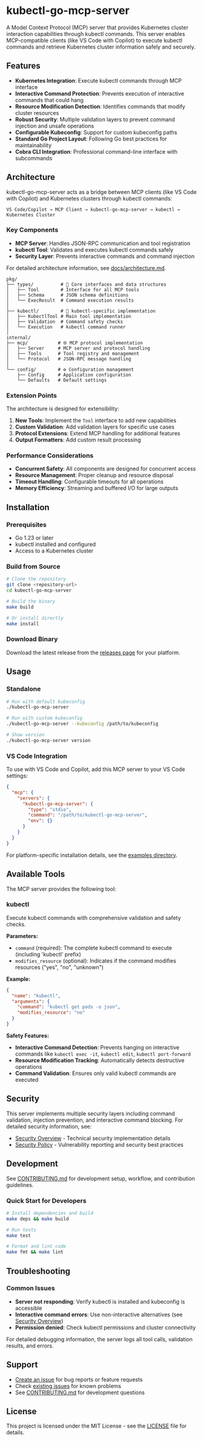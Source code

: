 # kubectl-go-mcp-server

A Model Context Protocol (MCP) server that provides Kubernetes cluster interaction capabilities through kubectl commands. This server enables MCP-compatible clients (like VS Code with Copilot) to execute kubectl commands and retrieve Kubernetes cluster information safely and securely.

## Features

- **Kubernetes Integration**: Execute kubectl commands through MCP interface
- **Interactive Command Protection**: Prevents execution of interactive commands that could hang
- **Resource Modification Detection**: Identifies commands that modify cluster resources
- **Robust Security**: Multiple validation layers to prevent command injection and unsafe operations
- **Configurable Kubeconfig**: Support for custom kubeconfig paths
- **Standard Go Project Layout**: Following Go best practices for maintainability
- **Cobra CLI Integration**: Professional command-line interface with subcommands

## Architecture

kubectl-go-mcp-server acts as a bridge between MCP clients (like VS Code with Copilot) and Kubernetes clusters through kubectl commands:

```
VS Code/Copilot → MCP Client → kubectl-go-mcp-server → kubectl → Kubernetes Cluster
```

### Key Components

- **MCP Server**: Handles JSON-RPC communication and tool registration
- **kubectl Tool**: Validates and executes kubectl commands safely
- **Security Layer**: Prevents interactive commands and command injection

For detailed architecture information, see [docs/architecture.md](docs/architecture.md).

```
pkg/
├── types/          # 🔧 Core interfaces and data structures
│   ├── Tool        # Interface for all MCP tools
│   ├── Schema      # JSON schema definitions
│   └── ExecResult  # Command execution results
│
├── kubectl/        # 🎯 kubectl-specific implementation
│   ├── KubectlTool # Main tool implementation
│   ├── Validation  # Command safety checks
│   └── Execution   # kubectl command runner
│
internal/
├── mcp/           # 🌐 MCP protocol implementation
│   ├── Server     # MCP server and protocol handling
│   ├── Tools      # Tool registry and management
│   └── Protocol   # JSON-RPC message handling
│
└── config/        # ⚙️ Configuration management
    ├── Config     # Application configuration
    └── Defaults   # Default settings
```

### Extension Points

The architecture is designed for extensibility:

1. **New Tools**: Implement the `Tool` interface to add new capabilities
2. **Custom Validation**: Add validation layers for specific use cases
3. **Protocol Extensions**: Extend MCP handling for additional features
4. **Output Formatters**: Add custom result processing

### Performance Considerations

- **Concurrent Safety**: All components are designed for concurrent access
- **Resource Management**: Proper cleanup and resource disposal
- **Timeout Handling**: Configurable timeouts for all operations
- **Memory Efficiency**: Streaming and buffered I/O for large outputs

## Installation

### Prerequisites

- Go 1.23 or later
- kubectl installed and configured
- Access to a Kubernetes cluster

### Build from Source

```bash
# Clone the repository
git clone <repository-url>
cd kubectl-go-mcp-server

# Build the binary
make build

# Or install directly
make install
```

### Download Binary

Download the latest release from the [releases page](releases) for your platform.

## Usage

### Standalone

```bash
# Run with default kubeconfig
./kubectl-go-mcp-server

# Run with custom kubeconfig
./kubectl-go-mcp-server --kubeconfig /path/to/kubeconfig

# Show version
./kubectl-go-mcp-server version
```

### VS Code Integration

To use with VS Code and Copilot, add this MCP server to your VS Code settings:

```json
{
  "mcp": {
    "servers": {
      "kubectl-go-mcp-server": {
        "type": "stdio",
        "command": "/path/to/kubectl-go-mcp-server",
        "env": {}
      }
    }
  }
}
```

For platform-specific installation details, see the [examples directory](./examples/).

## Available Tools

The MCP server provides the following tool:

### kubectl

Execute kubectl commands with comprehensive validation and safety checks.

**Parameters:**

- `command` (required): The complete kubectl command to execute (including 'kubectl' prefix)
- `modifies_resource` (optional): Indicates if the command modifies resources ("yes", "no", "unknown")

**Example:**

```json
{
  "name": "kubectl",
  "arguments": {
    "command": "kubectl get pods -o json",
    "modifies_resource": "no"
  }
}
```

**Safety Features:**

- **Interactive Command Detection**: Prevents hanging on interactive commands like `kubectl exec -it`, `kubectl edit`, `kubectl port-forward`
- **Resource Modification Tracking**: Automatically detects destructive operations
- **Command Validation**: Ensures only valid kubectl commands are executed

## Security

This server implements multiple security layers including command validation, injection prevention, and interactive command blocking. For detailed security information, see:

- [Security Overview](docs/security.md) - Technical security implementation details
- [Security Policy](SECURITY.md) - Vulnerability reporting and security best practices

## Development

See [CONTRIBUTING.md](CONTRIBUTING.md) for development setup, workflow, and contribution guidelines.

### Quick Start for Developers

```bash
# Install dependencies and build
make deps && make build

# Run tests
make test

# Format and lint code  
make fmt && make lint
```

## Troubleshooting

### Common Issues

- **Server not responding**: Verify kubectl is installed and kubeconfig is accessible
- **Interactive command errors**: Use non-interactive alternatives (see [Security Overview](docs/security.md))
- **Permission denied**: Check kubectl permissions and cluster connectivity

For detailed debugging information, the server logs all tool calls, validation results, and errors.

## Support

- [Create an issue](https://github.com/your-username/kubectl-go-mcp-server/issues) for bug reports or feature requests
- Check [existing issues](https://github.com/your-username/kubectl-go-mcp-server/issues) for known problems
- See [CONTRIBUTING.md](CONTRIBUTING.md) for development questions

## License

This project is licensed under the MIT License - see the [LICENSE](LICENSE) file for details.
